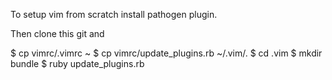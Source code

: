 
To setup vim from scratch install pathogen plugin.

Then clone this git and

$ cp vimrc/.vimrc ~
$ cp vimrc/update_plugins.rb ~/.vim/.
$ cd .vim
$ mkdir bundle
$ ruby update_plugins.rb
